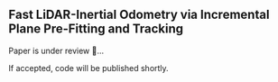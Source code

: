 ## Fast LiDAR-Inertial Odometry via Incremental Plane Pre-Fitting and Tracking

Paper is under review 🧐...

If accepted, code will be published shortly.

